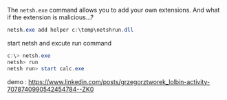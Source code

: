 The `netsh.exe` command allows you to add your own extensions. And what if the extension is malicious...?
```powershell
netsh.exe add helper c:\temp\netshrun.dll
```

start netsh and excute run command

```powershell
c:\> netsh.exe
netsh> run
netsh run> start calc.exe

```

demo : https://www.linkedin.com/posts/grzegorztworek_lolbin-activity-7078740990542454784--ZK0

